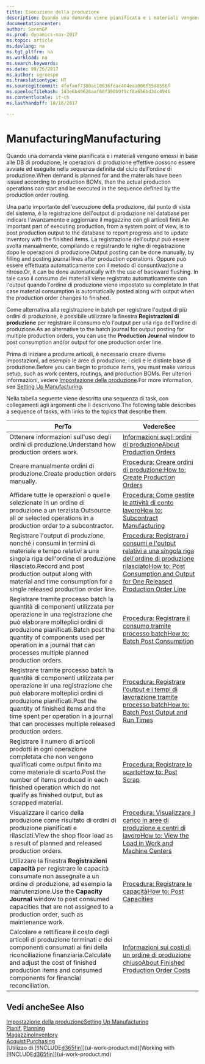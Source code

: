 ```yaml
---
title: Esecuzione della produzione
description: Quando una domanda viene pianificata e i materiali vengono emessi in base alle DB di produzione, le operazioni di produzione effettive possono essere avviate ed eseguite nella sequenza definita dal ciclo dell'ordine di produzione.
documentationcenter: 
author: SorenGP
ms.prod: dynamics-nav-2017
ms.topic: article
ms.devlang: na
ms.tgt_pltfrm: na
ms.workload: na
ms.search.keywords: 
ms.date: 09/26/2017
ms.author: sgroespe
ms.translationtype: HT
ms.sourcegitcommit: 4fefaef7380ac10836fcac404eea006f55d8556f
ms.openlocfilehash: 1d3e6b49626aaf60f398b9f9cf8a656bd3dc4946
ms.contentlocale: it-ch
ms.lasthandoff: 10/16/2017

---
```

# <a name="manufacturing"></a><span data-ttu-id="e9691-103">Manufacturing</span><span class="sxs-lookup"><span data-stu-id="e9691-103">Manufacturing</span></span>
<span data-ttu-id="e9691-104">Quando una domanda viene pianificata e i materiali vengono emessi in base alle DB di produzione, le operazioni di produzione effettive possono essere avviate ed eseguite nella sequenza definita dal ciclo dell'ordine di produzione.</span><span class="sxs-lookup"><span data-stu-id="e9691-104">When demand is planned for and the materials have been issued according to production BOMs, then the actual production operations can start and be executed in the sequence defined by the production order routing.</span></span>  

<span data-ttu-id="e9691-105">Una parte importante dell'esecuzione della produzione, dal punto di vista del sistema, è la registrazione dell'output di produzione nel database per indicare l'avanzamento e aggiornare il magazzino con gli articoli finiti.</span><span class="sxs-lookup"><span data-stu-id="e9691-105">An important part of executing production, from a system point of view, is to post production output to the database to report progress and to update inventory with the finished items.</span></span> <span data-ttu-id="e9691-106">La registrazione dell'output può essere svolta manualmente, compilando e registrando le righe di registrazione dopo le operazioni di produzione.</span><span class="sxs-lookup"><span data-stu-id="e9691-106">Output posting can be done manually, by filling and posting journal lines after production operations.</span></span> <span data-ttu-id="e9691-107">Oppure può essere effettuata automaticamente con il metodo di consuntivazione a ritroso.</span><span class="sxs-lookup"><span data-stu-id="e9691-107">Or, it can be done automatically with the use of backward flushing.</span></span> <span data-ttu-id="e9691-108">In tale caso il consumo dei materiali viene registrato automaticamente con l'output quando l'ordine di produzione viene impostato su completato.</span><span class="sxs-lookup"><span data-stu-id="e9691-108">In that case material consumption is automatically posted along with output when the production order changes to finished.</span></span>  

<span data-ttu-id="e9691-109">Come alternativa alla registrazione in batch per registrare l'output di più ordini di produzione, è possibile utilizzare la finestra **Registrazioni di produzione** per registrare il consumo e/o l'output per una riga dell'ordine di produzione.</span><span class="sxs-lookup"><span data-stu-id="e9691-109">As an alternative to the batch journal for output posting for multiple production orders, you can use the **Production Journal** window to post consumption and/or output for one production order line.</span></span>

<span data-ttu-id="e9691-110">Prima di iniziare a produrre articoli, è necessario creare diverse impostazioni, ad esempio le aree di produzione, i cicli e le distinte base di produzione.</span><span class="sxs-lookup"><span data-stu-id="e9691-110">Before you can begin to produce items, you must make various setup, such as work centers, routings, and production BOMs.</span></span> <span data-ttu-id="e9691-111">Per ulteriori informazioni, vedere [Impostazione della produzione](production-configure-production-processes.md).</span><span class="sxs-lookup"><span data-stu-id="e9691-111">For more information, see [Setting Up Manufacturing](production-configure-production-processes.md).</span></span>

<span data-ttu-id="e9691-112">Nella tabella seguente viene descritta una sequenza di task, con collegamenti agli argomenti che li descrivono.</span><span class="sxs-lookup"><span data-stu-id="e9691-112">The following table describes a sequence of tasks, with links to the topics that describe them.</span></span>   

|<span data-ttu-id="e9691-113">**Per**</span><span class="sxs-lookup"><span data-stu-id="e9691-113">**To**</span></span>|<span data-ttu-id="e9691-114">**Vedere**</span><span class="sxs-lookup"><span data-stu-id="e9691-114">**See**</span></span>|  
|------------|-------------|  
|<span data-ttu-id="e9691-115">Ottenere informazioni sull'uso degli ordini di produzione.</span><span class="sxs-lookup"><span data-stu-id="e9691-115">Understand how production orders work.</span></span>|[<span data-ttu-id="e9691-116">Informazioni sugli ordini di produzione</span><span class="sxs-lookup"><span data-stu-id="e9691-116">About Production Orders</span></span>](production-about-production-orders.md)|
|<span data-ttu-id="e9691-117">Creare manualmente ordini di produzione.</span><span class="sxs-lookup"><span data-stu-id="e9691-117">Create production orders manually.</span></span>|[<span data-ttu-id="e9691-118">Procedura: Creare ordini di produzione:</span><span class="sxs-lookup"><span data-stu-id="e9691-118">How to: Create Production Orders</span></span>](production-how-to-create-production-orders.md)|
|<span data-ttu-id="e9691-119">Affidare tutte le operazioni o quelle selezionate in un ordine di produzione a un terzista.</span><span class="sxs-lookup"><span data-stu-id="e9691-119">Outsource all or selected operations in a production order to a subcontractor.</span></span>|[<span data-ttu-id="e9691-120">Procedura: Come gestire le attività di conto lavoro</span><span class="sxs-lookup"><span data-stu-id="e9691-120">How to: Subcontract Manufacturing</span></span>](production-how-to-subcontract-manufacturing.md)|
|<span data-ttu-id="e9691-121">Registrare l'output di produzione, nonché i consumi in termini di materiale e tempo relativi a una singola riga dell'ordine di produzione rilasciato.</span><span class="sxs-lookup"><span data-stu-id="e9691-121">Record and post production output along with material and time consumption for a single released production order line.</span></span>|[<span data-ttu-id="e9691-122">Procedura: Registrare i consumi e l'output relativi a una singola riga dell'ordine di produzione rilasciato</span><span class="sxs-lookup"><span data-stu-id="e9691-122">How to: Post Consumption and Output for One Released Production Order Line</span></span>](production-how-to-register-consumption-and-output.md)|  
|<span data-ttu-id="e9691-123">Registrare tramite processo batch la quantità di componenti utilizzata per operazione in una registrazione che può elaborare molteplici ordini di produzione pianificati.</span><span class="sxs-lookup"><span data-stu-id="e9691-123">Batch post the quantity of components used per operation in a journal that can processes multiple planned production orders.</span></span>|[<span data-ttu-id="e9691-124">Procedura: Registrare il consumo tramite processo batch</span><span class="sxs-lookup"><span data-stu-id="e9691-124">How to: Batch Post Consumption</span></span>](production-how-to-post-consumption.md)|
|<span data-ttu-id="e9691-125">Registrare tramite processo batch la quantità di componenti utilizzata per operazione in una registrazione che può elaborare molteplici ordini di produzione pianificati.</span><span class="sxs-lookup"><span data-stu-id="e9691-125">Post the quantity of finished items and the time spent per operation in a journal that can processes multiple released production orders.</span></span>|[<span data-ttu-id="e9691-126">Procedura: Registrare l'output e i tempi di lavorazione tramite processo batch</span><span class="sxs-lookup"><span data-stu-id="e9691-126">How to: Batch Post Output and Run Times</span></span>](production-how-to-post-output-quantity.md)|  
|<span data-ttu-id="e9691-127">Registrare il numero di articoli prodotti in ogni operazione completata che non vengono qualificati come output finito ma come materiale di scarto.</span><span class="sxs-lookup"><span data-stu-id="e9691-127">Post the number of items produced in each finished operation which do not qualify as finished output, but as scrapped material.</span></span>|[<span data-ttu-id="e9691-128">Procedura: Registrare lo scarto</span><span class="sxs-lookup"><span data-stu-id="e9691-128">How to: Post Scrap</span></span>](production-how-to-post-scrap.md)|
|<span data-ttu-id="e9691-129">Visualizzare il carico della produzione come risultato di ordini di produzione pianificati e rilasciati.</span><span class="sxs-lookup"><span data-stu-id="e9691-129">View the shop floor load as a result of planned and released production orders.</span></span>|[<span data-ttu-id="e9691-130">Procedura: Visualizzare il carico in aree di produzione e centri di lavoro</span><span class="sxs-lookup"><span data-stu-id="e9691-130">How to: View the Load in Work and Machine Centers</span></span>](production-how-to-view-the-load-on-work-centers.md)|      
|<span data-ttu-id="e9691-131">Utilizzare la finestra **Registrazioni capacità** per registrare le capacità consumate non assegnate a un ordine di produzione, ad esempio la manutenzione.</span><span class="sxs-lookup"><span data-stu-id="e9691-131">Use the **Capacity Journal** window to post consumed capacities that are not assigned to a production order, such as maintenance work.</span></span>|[<span data-ttu-id="e9691-132">Procedura: Registrare le capacità</span><span class="sxs-lookup"><span data-stu-id="e9691-132">How to: Post Capacities</span></span>](production-how-to-post-capacities.md)|  
|<span data-ttu-id="e9691-133">Calcolare e rettificare il costo degli articoli di produzione terminati e dei componenti consumati ai fini della riconciliazione finanziaria.</span><span class="sxs-lookup"><span data-stu-id="e9691-133">Calculate and adjust the cost of finished production items and consumed components for financial reconciliation.</span></span>|[<span data-ttu-id="e9691-134">Informazioni sui costi di un ordine di produzione chiuso</span><span class="sxs-lookup"><span data-stu-id="e9691-134">About Finished Production Order Costs</span></span>](finance-about-finished-production-order-costs.md)|  

## <a name="see-also"></a><span data-ttu-id="e9691-135">Vedi anche</span><span class="sxs-lookup"><span data-stu-id="e9691-135">See Also</span></span>  
[<span data-ttu-id="e9691-136">Impostazione della produzione</span><span class="sxs-lookup"><span data-stu-id="e9691-136">Setting Up Manufacturing</span></span>](production-configure-production-processes.md)  
<span data-ttu-id="e9691-137">[Pianif.](production-planning.md)    </span><span class="sxs-lookup"><span data-stu-id="e9691-137">[Planning](production-planning.md)    </span></span>  
[<span data-ttu-id="e9691-138">Magazzino</span><span class="sxs-lookup"><span data-stu-id="e9691-138">Inventory</span></span>](inventory-manage-inventory.md)  
[<span data-ttu-id="e9691-139">Acquisti</span><span class="sxs-lookup"><span data-stu-id="e9691-139">Purchasing</span></span>](purchasing-manage-purchasing.md)  
<span data-ttu-id="e9691-140">[Utilizzo di [!INCLUDE[d365fin](includes/d365fin_md.md)]](ui-work-product.md)</span><span class="sxs-lookup"><span data-stu-id="e9691-140">[Working with [!INCLUDE[d365fin](includes/d365fin_md.md)]](ui-work-product.md)</span></span>

